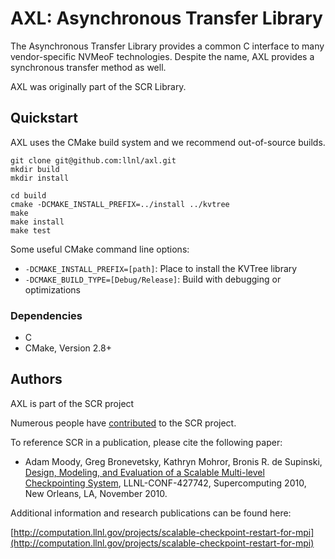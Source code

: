 # AXL: Asynchronous Transfer Library

The Asynchronous Transfer Library provides a common C interface to many vendor-specific NVMeoF technologies.
Despite the name, AXL provides a synchronous transfer method as well.

AXL was originally part of the SCR Library.

## Quickstart

AXL uses the CMake build system and we recommend out-of-source builds.

```shell
git clone git@github.com:llnl/axl.git
mkdir build
mkdir install

cd build
cmake -DCMAKE_INSTALL_PREFIX=../install ../kvtree
make
make install
make test
```

Some useful CMake command line options:

- `-DCMAKE_INSTALL_PREFIX=[path]`: Place to install the KVTree library
- `-DCMAKE_BUILD_TYPE=[Debug/Release]`: Build with debugging or optimizations

### Dependencies

- C
- CMake, Version 2.8+

## Authors

AXL is part of the SCR project

Numerous people have [contributed](https://github.com/llnl/scr/graphs/contributors) to the SCR project.

To reference SCR in a publication, please cite the following paper:

* Adam Moody, Greg Bronevetsky, Kathryn Mohror, Bronis R. de Supinski, [Design, Modeling, and Evaluation of a Scalable Multi-level Checkpointing System](http://dl.acm.org/citation.cfm?id=1884666), LLNL-CONF-427742, Supercomputing 2010, New Orleans, LA, November 2010.

Additional information and research publications can be found here:

[http://computation.llnl.gov/projects/scalable-checkpoint-restart-for-mpi](http://computation.llnl.gov/projects/scalable-checkpoint-restart-for-mpi)
